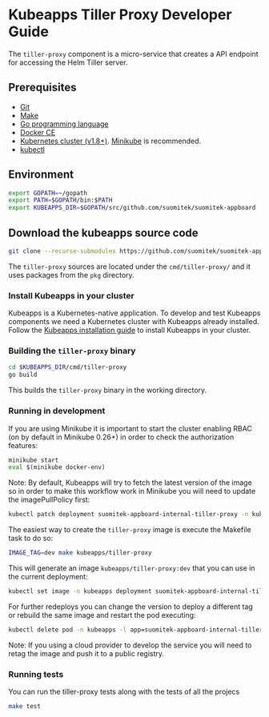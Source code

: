 # Kubeapps Tiller Proxy Developer Guide

The `tiller-proxy` component is a micro-service that creates a API endpoint for accessing the Helm Tiller server.

## Prerequisites

- [Git](https://git-scm.com/)
- [Make](https://www.gnu.org/software/make/)
- [Go programming language](https://golang.org/dl/)
- [Docker CE](https://www.docker.com/community-edition)
- [Kubernetes cluster (v1.8+)](https://kubernetes.io/docs/setup/pick-right-solution/). [Minikube](https://github.com/kubernetes/minikbue) is recommended.
- [kubectl](https://kubernetes.io/docs/tasks/tools/install-kubectl/)

## Environment

```bash
export GOPATH=~/gopath
export PATH=$GOPATH/bin:$PATH
export KUBEAPPS_DIR=$GOPATH/src/github.com/suomitek/suomitek-appboard
```
## Download the kubeapps source code

```bash
git clone --recurse-submodules https://github.com/suomitek/suomitek-appboard $KUBEAPPS_DIR
```

The `tiller-proxy` sources are located under the `cmd/tiller-proxy/` and it uses packages from the `pkg` directory.

### Install Kubeapps in your cluster

Kubeapps is a Kubernetes-native application. To develop and test Kubeapps components we need a Kubernetes cluster with Kubeapps already installed. Follow the [Kubeapps installation guide](../../chart/suomitek-appboard/README.md) to install Kubeapps in your cluster.

### Building the `tiller-proxy` binary

```bash
cd $KUBEAPPS_DIR/cmd/tiller-proxy
go build
```

This builds the `tiller-proxy` binary in the working directory.

### Running in development

If you are using Minikube it is important to start the cluster enabling RBAC (on by default in Minikube 0.26+) in order to check the authorization features:

```bash
minikube start
eval $(minikube docker-env)
```

Note: By default, Kubeapps will try to fetch the latest version of the image so in order to make this workflow work in Minikube you will need to update the imagePullPolicy first:

```bash
kubectl patch deployment suomitek-appboard-internal-tiller-proxy -n kubeapps --type=json -p='[{"op": "replace", "path": "/spec/template/spec/containers/0/imagePullPolicy", "value": "IfNotPresent"}]'
```

The easiest way to create the `tiller-proxy` image is execute the Makefile task to do so:

```bash
IMAGE_TAG=dev make kubeapps/tiller-proxy
```

This will generate an image `kubeapps/tiller-proxy:dev` that you can use in the current deployment:

```bash
kubectl set image -n kubeapps deployment suomitek-appboard-internal-tiller-proxy proxy=kubeapps/tiller-proxy:dev
```

For further redeploys you can change the version to deploy a different tag or rebuild the same image and restart the pod executing:

```bash
kubectl delete pod -n kubeapps -l app=suomitek-appboard-internal-tiller-proxy
```

Note: If you using a cloud provider to develop the service you will need to retag the image and push it to a public registry.

### Running tests

You can run the tiller-proxy tests along with the tests of all the projecs

```bash
make test
```
